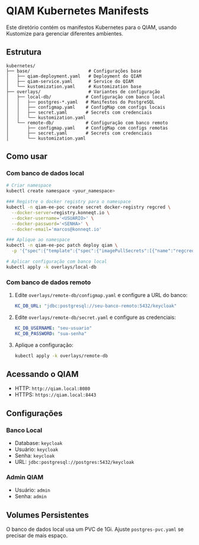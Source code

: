 # QIAM Kubernetes Manifests

Este diretório contém os manifestos Kubernetes para o QIAM, usando Kustomize para gerenciar diferentes ambientes.

## Estrutura

```
kubernetes/
├── base/                      # Configurações base
│   ├── qiam-deployment.yaml   # Deployment do QIAM
│   ├── qiam-service.yaml      # Service do QIAM
│   └── kustomization.yaml     # Kustomization base
├── overlays/                  # Variantes de configuração
│   ├── local-db/             # Configuração com banco local
│   │   ├── postgres-*.yaml   # Manifestos do PostgreSQL
│   │   ├── configmap.yaml    # ConfigMap com configs locais
│   │   ├── secret.yaml       # Secrets com credenciais
│   │   └── kustomization.yaml
│   └── remote-db/            # Configuração com banco remoto
│       ├── configmap.yaml    # ConfigMap com configs remotas
│       ├── secret.yaml       # Secrets com credenciais
│       └── kustomization.yaml
```

## Como usar



### Com banco de dados local

```bash
# Criar namespace
kubectl create namespace <your_namespace>

### Registre o docker registry para o namespace
kubectl -n qiam-ee-poc create secret docker-registry regcred \
  --docker-server=registry.konneqt.io \
  --docker-username='<USUARIO>' \
  --docker-password='<SENHA>' \
  --docker-email='marcos@konneqt.io'

### Aplique ao namespace
kubectl -n qiam-ee-poc patch deploy qiam \
  -p '{"spec":{"template":{"spec":{"imagePullSecrets":[{"name":"regcred"}]}}}}'

# Aplicar configuração com banco local
kubectl apply -k overlays/local-db
```

### Com banco de dados remoto

1. Edite `overlays/remote-db/configmap.yaml` e configure a URL do banco:
   ```yaml
   KC_DB_URL: "jdbc:postgresql://seu-banco-remoto:5432/keycloak"
   ```

2. Edite `overlays/remote-db/secret.yaml` e configure as credenciais:
   ```yaml
   KC_DB_USERNAME: "seu-usuario"
   KC_DB_PASSWORD: "sua-senha"
   ```

3. Aplique a configuração:
   ```bash
   kubectl apply -k overlays/remote-db
   ```

## Acessando o QIAM

- HTTP: `http://qiam.local:8080`
- HTTPS: `https://qiam.local:8443`

## Configurações

### Banco Local
- Database: `keycloak`
- Usuário: `keycloak`
- Senha: `keycloak`
- URL: `jdbc:postgresql://postgres:5432/keycloak`

### Admin QIAM
- Usuário: `admin`
- Senha: `admin`

## Volumes Persistentes

O banco de dados local usa um PVC de 1Gi. Ajuste `postgres-pvc.yaml` se precisar de mais espaço.
